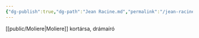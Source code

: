 ```yaml
---
{"dg-publish":true,"dg-path":"Jean Racine.md","permalink":"/jean-racine/"}
---
```


[[public/Moliere\|Moliere]] kortársa, drámaíró